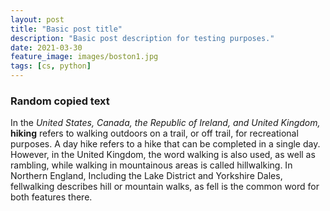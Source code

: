 ```yaml
---
layout: post
title: "Basic post title"
description: "Basic post description for testing purposes."
date: 2021-03-30
feature_image: images/boston1.jpg
tags: [cs, python]
---
```


### Random copied text

In the *United States, Canada, the Republic of Ireland, and United Kingdom,* **hiking** refers to walking outdoors on a trail, or off trail, for recreational purposes. A day hike refers to a hike that can be completed in a single day. However, in the United Kingdom, the word walking is also used, as well as rambling, while walking in mountainous areas is called hillwalking. In Northern England, Including the Lake District and Yorkshire Dales, fellwalking describes hill or mountain walks, as fell is the common word for both features there.

